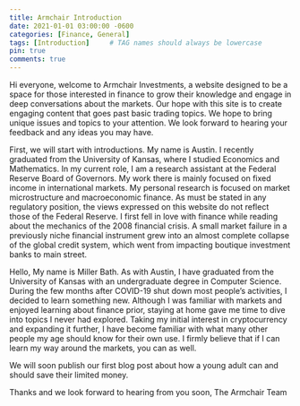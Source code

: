 ```yaml
---
title: Armchair Introduction
date: 2021-01-01 03:00:00 -0600
categories: [Finance, General]
tags: [Introduction]     # TAG names should always be lowercase
pin: true
comments: true
---
```


Hi everyone, welcome to Armchair Investments, a website designed to be a space for those interested in finance to grow their knowledge and engage in deep conversations about the markets. Our hope with this site is to create engaging content that goes past basic trading topics. We hope to bring unique issues and topics to your attention. We look forward to hearing your feedback and any ideas you may have.

First, we will start with introductions. My name is Austin. I recently graduated from the University of Kansas, where I studied Economics and Mathematics. In my current role, I am a research assistant at the Federal Reserve Board of Governors. My work there is mainly focused on fixed income in international markets. My personal research is focused on market microstructure and macroeconomic finance. As must be stated in any regulatory position, the views expressed on this website do not reflect those of the Federal Reserve. I first fell in love with finance while reading about the mechanics of the 2008 financial crisis. A small market failure in a previously niche financial instrument grew into an almost complete collapse of the global credit system, which went from impacting boutique investment banks to main street.

Hello, My name is Miller Bath. As with Austin, I have graduated from the University of Kansas with an undergraduate degree in Computer Science. During the few months after COVID-19 shut down most people’s activities, I decided to learn something new. Although I was familiar with markets and enjoyed learning about finance prior, staying at home gave me time to dive into topics I never had explored. Taking my initial interest in cryptocurrency and expanding it further, I have become familiar with what many other people my age should know for their own use. I firmly believe that if I can learn my way around the markets, you can as well.

We will soon publish our first blog post about how a young adult can and should save their limited money.

Thanks and we look forward to hearing from you soon,
The Armchair Team


